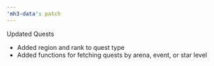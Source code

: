 ```yaml
---
'mh3-data': patch
---
```


Updated Quests

- Added region and rank to quest type
- Added functions for fetching quests by arena, event, or star level
